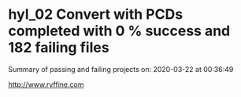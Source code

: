 # hyl_02 Convert with PCDs completed with 0 % success and 182 failing files

Summary of passing and failing projects on: 2020-03-22 at 00:36:49

http://www.ryffine.com

